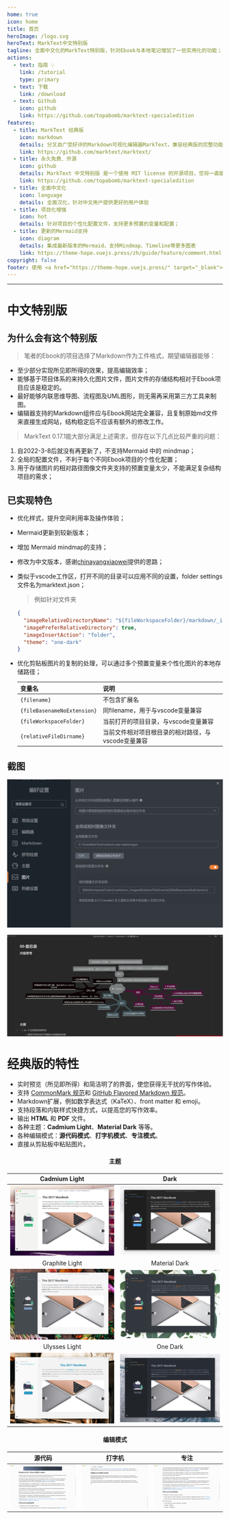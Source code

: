 ```yaml
---
home: true
icon: home
title: 首页
heroImage: /logo.svg
heroText: MarkText中文特别版
tagline: 全面中文化的MarkText特别版，针对Ebook与本地笔记增加了一些实用化的功能；
actions:
  - text: 指南 💡
    link: /tutorial
    type: primary
  - text: 下载
    link: /download
  - text: Github
    icon: github
    link: https://github.com/topabomb/marktext-specialedition
features:
  - title: MarkText 经典版
    icon: markdown
    details: 分叉自广受好评的Markdown可视化编辑器MarkText，兼容经典版的完整功能和特性；
    link: https://github.com/marktext/marktext/
  - title: 永久免费、开源
    icon: github
    details: MarkText 中文特别版 是一个使用 MIT license 的开源项目，您将一直能够免费下载最新版本。
    link: https://github.com/topabomb/marktext-specialedition
  - title: 全面中文化
    icon: language
    details: 全面汉化，针对中文用户提供更好的用户体验
  - title: 项目化增强
    icon: hot
    details: 针对项目的个性化配置文件，支持更多预置的变量和配置；
  - title: 更新的Mermaid支持
    icon: diagram
    details: 集成最新版本的Mermaid，支持Mindmap、Timeline等更多图表
    link: https://theme-hope.vuejs.press/zh/guide/feature/comment.html
copyright: false
footer: 使用 <a href="https://theme-hope.vuejs.press/" target="_blank">©VuePress Theme Hope</a> 构建, 本站版权所有 © 2022-present Topaobmb
---
```


---

# 中文特别版

## 为什么会有这个特别版

> 笔者的Ebook的项目选择了Markdown作为工件格式，期望编辑器能够：

- 至少部分实现所见即所得的效果，提高编辑效率；
- 能够基于项目体系的来持久化图片文件，图片文件的存储结构相对于Ebook项目应该是稳定的。
- 最好能够内联思维导图、流程图及UML图形，则无需再采用第三方工具来制图。
- 编辑器支持的Markdown组件应与Ebook网站完全兼容，且复制原始md文件来直接生成网站，结构稳定后不应该有额外的修改工作。

> MarkText 0.17.1能大部分满足上述需求，但存在以下几点比较严重的问题：

1. 自2022-3-8后就没有再更新了，不支持Mermaid 中的 mindmap；
2. 全局的配置文件，不利于每个不同Ebook项目的个性化配置；
3. 用于存储图片的相对路径图像文件夹支持的预置变量太少，不能满足复杂结构项目的需求；

## 已实现特色

- 优化样式，提升空间利用率及操作体验；

- Mermaid更新到较新版本；

- 增加 Mermaid mindmap的支持；

- 修改为中文版本，感谢[chinayangxiaowei](https://github.com/chinayangxiaowei/marktext-chinese-language-pack)提供的思路；

- 类似于vscode工作区，打开不同的目录可以应用不同的设置，folder settings 文件名为marktext.json；
  
  > 例如针对文件夹
  
  ```json
  {
    "imageRelativeDirectoryName": "${fileWorkspaceFolder}/markdown/_images/${relativeFileDirname}/${fileBasenameNoExtension}",
    "imagePreferRelativeDirectory": true,
    "imageInsertAction": "folder",
    "theme": "one-dark"
  }
  ```

- 优化剪贴板图片的复制的处理，可以通过多个预置变量来个性化图片的本地存储路径；
  
  | 变量名                         | 说明                           |
  | --------------------------- | ---------------------------- |
  | `{filename}`                | 不包含扩展名                       |
  | `{fileBasenameNoExtension}` | 同filename，用于与vscode变量兼容      |
  | `{fileWorkspaceFolder}`     | 当前打开的项目目录，与vscode变量兼容        |
  | `{relativeFileDirname}`     | 当前文件相对项目根目录的相对路径，与vscode变量兼容 |

## 截图

![](./_images/src/README/2023-02-21-11-14-03-2023-02-20-17-10-56-image.png)

![](./_images/src/README/2023-02-21-11-14-21-2023-02-20-17-10-10-image.png)

# 经典版的特性

- 实时预览（所见即所得）和简洁明了的界面，使您获得无干扰的写作体验。
- 支持 [CommonMark 规范](https://spec.commonmark.org/0.29/)和 [GitHub Flavored Markdown 规范](https://github.github.com/gfm/)。
- Markdown扩展，例如数学表达式（KaTeX）、front matter 和 emoji。
- 支持段落和内联样式快捷方式，以提高您的写作效率。
- 输出 **HTML** 和 **PDF** 文件。
- 各种主题：**Cadmium Light**、**Material Dark** 等等。
- 各种编辑模式：**源代码模式**、**打字机模式**、**专注模式**。
- 直接从剪贴板中粘贴图片。

<h4 align="center">主题</h4>

| Cadmium Light                              | Dark                                     |
|:------------------------------------------:|:----------------------------------------:|
| ![](./_images/cadmium-light.png?raw=true)  | ![](./_images/dark.png?raw=true)         |
| Graphite Light                             | Material Dark                            |
| ![](./_images/graphite-light.png?raw=true) | ![](./_images/materal-dark.png?raw=true) |
| Ulysses Light                              | One Dark                                 |
| ![](./_images/ulysses-light.png?raw=true)  | ![](./_images/one-dark.png?raw=true)     |

<h4 align="center">编辑模式</h4>

| 源代码                       | 打字机                           | 专注                       |
|:-------------------------:|:-----------------------------:|:------------------------:|
| ![](./_images/source.gif) | ![](./_images/typewriter.gif) | ![](./_images/focus.gif) |
